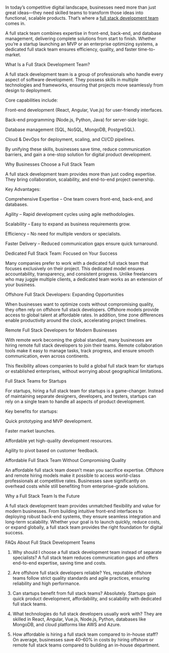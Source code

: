 In today’s competitive digital landscape, businesses need more than just great ideas—they need skilled teams to transform those ideas into functional, scalable products. That’s where a [full stack development team]([url](https://ioweb3.io/our-services/remote-full-stack-team))
 comes in.

A full stack team combines expertise in front-end, back-end, and database management, delivering complete solutions from start to finish. Whether you’re a startup launching an MVP or an enterprise optimizing systems, a dedicated full stack team ensures efficiency, quality, and faster time-to-market.

What Is a Full Stack Development Team?

A full stack development team is a group of professionals who handle every aspect of software development. They possess skills in multiple technologies and frameworks, ensuring that projects move seamlessly from design to deployment.

Core capabilities include:

Front-end development (React, Angular, Vue.js) for user-friendly interfaces.

Back-end programming (Node.js, Python, Java) for server-side logic.

Database management (SQL, NoSQL, MongoDB, PostgreSQL).

Cloud & DevOps for deployment, scaling, and CI/CD pipelines.

By unifying these skills, businesses save time, reduce communication barriers, and gain a one-stop solution for digital product development.

Why Businesses Choose a Full Stack Team

A full stack development team provides more than just coding expertise. They bring collaboration, scalability, and end-to-end project ownership.

Key Advantages:

Comprehensive Expertise – One team covers front-end, back-end, and databases.

Agility – Rapid development cycles using agile methodologies.

Scalability – Easy to expand as business requirements grow.

Efficiency – No need for multiple vendors or specialists.

Faster Delivery – Reduced communication gaps ensure quick turnaround.

Dedicated Full Stack Team: Focused on Your Success

Many companies prefer to work with a dedicated full stack team that focuses exclusively on their project. This dedicated model ensures accountability, transparency, and consistent progress. Unlike freelancers who may juggle multiple clients, a dedicated team works as an extension of your business.

Offshore Full Stack Developers: Expanding Opportunities

When businesses want to optimize costs without compromising quality, they often rely on offshore full stack developers. Offshore models provide access to global talent at affordable rates. In addition, time zone differences enable productivity around the clock, accelerating project timelines.

Remote Full Stack Developers for Modern Businesses

With remote work becoming the global standard, many businesses are hiring remote full stack developers to join their teams. Remote collaboration tools make it easy to manage tasks, track progress, and ensure smooth communication, even across continents.

This flexibility allows companies to build a global full stack team for startups or established enterprises, without worrying about geographical limitations.

Full Stack Teams for Startups

For startups, hiring a full stack team for startups is a game-changer. Instead of maintaining separate designers, developers, and testers, startups can rely on a single team to handle all aspects of product development.

Key benefits for startups:

Quick prototyping and MVP development.

Faster market launches.

Affordable yet high-quality development resources.

Agility to pivot based on customer feedback.

Affordable Full Stack Team Without Compromising Quality

An affordable full stack team doesn’t mean you sacrifice expertise. Offshore and remote hiring models make it possible to access world-class professionals at competitive rates. Businesses save significantly on overhead costs while still benefiting from enterprise-grade solutions.

Why a Full Stack Team Is the Future

A full stack development team
 provides unmatched flexibility and value for modern businesses. From building intuitive front-end interfaces to deploying robust back-end systems, they ensure seamless integration and long-term scalability. Whether your goal is to launch quickly, reduce costs, or expand globally, a full stack team provides the right foundation for digital success.

FAQs About Full Stack Development Teams

1. Why should I choose a full stack development team instead of separate specialists?
A full stack team reduces communication gaps and offers end-to-end expertise, saving time and costs.

2. Are offshore full stack developers reliable?
Yes, reputable offshore teams follow strict quality standards and agile practices, ensuring reliability and high performance.

3. Can startups benefit from full stack teams?
Absolutely. Startups gain quick product development, affordability, and scalability with dedicated full stack teams.

4. What technologies do full stack developers usually work with?
They are skilled in React, Angular, Vue.js, Node.js, Python, databases like MongoDB, and cloud platforms like AWS and Azure.

5. How affordable is hiring a full stack team compared to in-house staff?
On average, businesses save 40–60% in costs by hiring offshore or remote full stack teams compared to building an in-house department.
